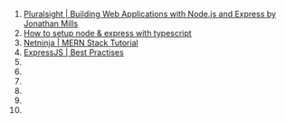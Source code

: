  1. [Pluralsight | Building Web Applications with Node.js and Express by Jonathan Mills](https://app.pluralsight.com/library/courses/239b7a55-7c44-4106-8c6c-f935f6c140db/table-of-contents)
 2. [How to setup node & express with typescript](https://blog.logrocket.com/how-to-set-up-node-typescript-express/)
 3. [Netninja | MERN Stack Tutorial](https://netninja.dev/courses/mern-stack-tutorial/lectures/41024096)
 4. [ExpressJS | Best Practises](https://expressjs.com/en/advanced/best-practice-performance.html)
 5. 
 6.
 7.
 8.
 9.
10.
